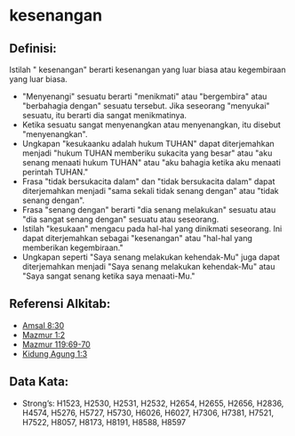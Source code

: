 # kesenangan

## Definisi:

Istilah " kesenangan" berarti kesenangan yang luar biasa atau kegembiraan yang luar biasa.

* "Menyenangi" sesuatu berarti "menikmati" atau "bergembira" atau "berbahagia dengan" sesuatu tersebut. Jika seseorang "menyukai" sesuatu, itu berarti dia sangat menikmatinya.
* Ketika sesuatu sangat menyenangkan atau menyenangkan, itu disebut "menyenangkan".
* Ungkapan "kesukaanku adalah hukum TUHAN" dapat diterjemahkan menjadi "hukum TUHAN memberiku sukacita yang besar" atau "aku senang menaati hukum TUHAN" atau "aku bahagia ketika aku menaati perintah TUHAN."
* Frasa "tidak bersukacita dalam" dan "tidak bersukacita dalam" dapat diterjemahkan menjadi "sama sekali tidak senang dengan" atau "tidak senang dengan".
* Frasa "senang dengan" berarti "dia senang melakukan" sesuatu atau "dia sangat senang dengan" sesuatu atau seseorang.
* Istilah "kesukaan" mengacu pada hal-hal yang dinikmati seseorang. Ini dapat diterjemahkan sebagai "kesenangan" atau "hal-hal yang memberikan kegembiraan."
* Ungkapan seperti "Saya senang melakukan kehendak-Mu" juga dapat diterjemahkan menjadi "Saya senang melakukan kehendak-Mu" atau "Saya sangat senang ketika saya menaati-Mu."

## Referensi Alkitab:

* [Amsal 8:30](rc://en/tn/help/pro/08/30)
* [Mazmur 1:2](rc://en/tn/help/psa/001/02)
* [Mazmur 119:69-70](rc://en/tn/help/psa/119/069)
* [Kidung Agung 1:3](rc://en/tn/help/sng/01/03)

## Data Kata:

* Strong’s: H1523, H2530, H2531, H2532, H2654, H2655, H2656, H2836, H4574, H5276, H5727, H5730, H6026, H6027, H7306, H7381, H7521, H7522, H8057, H8173, H8191, H8588, H8597
